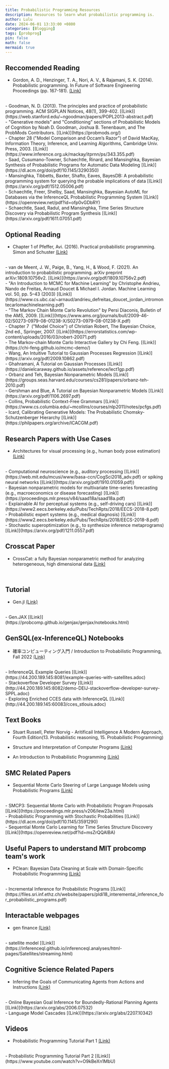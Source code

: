 ```yaml
---
title: Probabilistic Programming Resources
description: Resources to learn what probabilistic programming is.
author: Lulu
date: 2024-06-01 13:33:00 +0800
categories: [Blogging]
tags: [probprog]
pin: false
math: false
mermaid: true
---
```

## Reccomended Reading
- Gordon, A. D., Henzinger, T. A., Nori, A. V., & Rajamani, S. K. (2014). Probabilistic programming. In Future of Software Engineering Proceedings (pp. 167-181). [(Link)](https://www.microsoft.com/en-us/research/wp-content/uploads/2016/02/fose-icse2014.pdf)
<br>
- Goodman, N. D. (2013). The principles and practice of probabilistic programming. ACM SIGPLAN Notices, 48(1), 399-402. [(Link)](https://web.stanford.edu/~ngoodman/papers/POPL2013-abstract.pdf)
<br>
- "Generative models" and "Conditioning" sections of Probabilistic Models of Cognition by Noah D. Goodman, Joshua B. Tenenbaum, and The ProbMods Contributors. [(Link)](https://probmods.org/)
<br>
- Chapter 28 ("Model Comparison and Occam’s Razor") of David MacKay, Information Theory, Inference, and Learning Algorithms, Cambridge Univ. Press, 2003. [(Link)](https://www.inference.org.uk/mackay/itprnn/ps/343.355.pdf)
<br>
- Saad, Cusumano-Towner, Schaechtle, Rinard, and Mansinghka, Bayesian Synthesis of Probabilistic Programs for Automatic Data Modeling [(Link)](https://dl.acm.org/doi/pdf/10.1145/3290350)
<br>
- Mansinghka, Tibbetts, Baxter, Shafto, Eaves, BayesDB: A probabilistic programming system for querying the probable implications of data [(Link)](https://arxiv.org/pdf/1512.05006.pdf)
<br>
- Schaechtle, Freer, Shelby, Saad, Mansinghka, Bayesian AutoML for Databases via the InferenceQL Probabilistic Programming System [(Link)](https://openreview.net/pdf?id=ofp0vGDbRY)
<br>
- Schaechtle, Saad, Radul, and Mansinghka, Time Series Structure Discovery via Probabilistic Program Synthesis [(Link)](https://arxiv.org/pdf/1611.07051.pdf)
<br>

## Optional Reading

- Chapter 1 of Pfeffer, Avi. (2016). Practical probabilistic programming. Simon and Schuster [(Link)](https://livebook.manning.com/book/practical-probabilistic-programming/chapter-1/)
<br>
- van de Meent, J. W., Paige, B., Yang, H., & Wood, F. (2021). An introduction to probabilistic programming. arXiv preprint arXiv:1809.10756v2. [(Link)](https://arxiv.org/pdf/1809.10756v2.pdf)
<br>
- "An Introduction to MCMC for Machine Learning" by Christophe Andrieu, Nando de Freitas, Arnaud Doucet & Michael I. Jordan. Machine Learning vol. 50, pp. 5–43 (2003) [(Link)](https://www.cs.ubc.ca/~arnaud/andrieu_defreitas_doucet_jordan_intromontecarlomachinelearning.pdf)
<br>
- "The Markov Chain Monte Carlo Revolution" by Persi Diaconis, Bulletin of the AMS, 2009. [(Link)](https://www.ams.org/journals/bull/2009-46-02/S0273-0979-08-01238-X/S0273-0979-08-01238-X.pdf)
<br>
- Chapter 7  ("Model Choice") of Christian Robert, The Bayesian Choice, 2nd ed., Springer, 2007. [(Link)](https://errorstatistics.com/wp-content/uploads/2016/03/robert-20071.pdf)
<br>
- The Markov-chain Monte Carlo Interactive Gallery by Chi Feng. [(Link)](https://chi-feng.github.io/mcmc-demo/)
<br>
- Wang, An Intuitive Tutorial to Gaussian Processes Regression [(Link)](https://arxiv.org/pdf/2009.10862.pdf)
<br>
- Ghahramani, A Tutorial on Gaussian Processes [(Link)](https://danielcaraway.github.io/assets/reference/lect1gp.pdf)
<br>
- Orbanz and Teh, Bayesian Nonparametric Models [(Link)](https://groups.seas.harvard.edu/courses/cs281/papers/orbanz-teh-2010.pdf)
<br>
- Gershman and Blue, A Tutorial on Bayesian Nonparametric Models [(Link)](https://arxiv.org/pdf/1106.2697.pdf)
<br>
- Collins, Probabilistic Context-Free Grammars [(Link)](https://www.cs.columbia.edu/~mcollins/courses/nlp2011/notes/pcfgs.pdf)
<br>
- Icard, Calibrating Generative Models: The Probabilistic Chomsky-Schutzenberger Hierarchy [(Link)](https://philpapers.org/archive/ICACGM.pdf)
<br>

## Research Papers with Use Cases
- Architectures for visual processing (e.g., human body pose estimation) [(Link)](https://dspace.mit.edu/bitstream/handle/1721.1/96620/Tenenbaum_Picture%20A.pdf?sequence=1&isAllowed=y0)
<br>
- Computational neuroscience (e.g., auditory processing [(Link)](https://web.mit.edu/mcusi/www/basa-ccn/CogSci2018_adv.pdf) or spiking neural networks [(Link)](https://arxiv.org/pdf/1910.01059.pdf)) 
<br>
- Bayesian nonparametric models for multivariate time-series forecasting (e.g., macroeconomics or disease forecasting) [(Link)](https://proceedings.mlr.press/v84/saad18a/saad18a.pdf)
<br>
- Explainable AI for perceptual systems (e.g., self-driving cars) [(Link)](https://www2.eecs.berkeley.edu/Pubs/TechRpts/2018/EECS-2018-8.pdf)
<br>
- Probabilistic expert systems (e.g., medical diagnosis) [(Link)](https://www2.eecs.berkeley.edu/Pubs/TechRpts/2018/EECS-2018-8.pdf)
<br>
- Stochastic superoptimization (e.g., to synthesize inference metaprograms) [(Link)](https://arxiv.org/pdf/1211.0557.pdf)
<br>

## Crosscat Paper
- CrossCat: a fully Bayesian nonparametric method for analyzing heterogeneous, high dimensional data [(Link)](https://dl.acm.org/doi/10.5555/2946645.3007091)
<br>

## Tutorial
- Gen.jl [(Link)](https://www.gen.dev/tutorials/bottom-up-intro/tutorial)
<br>
- Gen.JAX [(Link)](https://probcomp.github.io/genjax/genjax/notebooks.html)
<br>

## GenSQL(ex-InferenceQL) Notebooks
- 確率コンピューティング入門 / Introduction to Probabilistic Programming, Fall 2022 [(Link)](https://44.200.189.145:8080/anomaly-detection-clinical-trials.adoc)
<br>
- InferenceQL Example Queries [(Link)](https://44.200.189.145:8081/example-queries-with-satellites.adoc)
<br>
- Stackoverflow Developer Survey [(Link)](http://44.200.189.145:8082/demo-DEIJ-stackoverflow-developer-survey-SPPL.adoc)
<br>
- Exploring Enriched CCES data with InferenceQL [(Link)](http://44.200.189.145:60083/cces_stlouis.adoc)
<br>

## Text Books
- Stuart Russell, Peter Norvig - Aritificail Intelligence A Modern Approach, Fourth Edition(13. Probabilistic reasoning, 15. Probabilistic Programming)

- Structure and Interpretation of Computer Programs  [(Link)](https://web.mit.edu/6.001/6.037/sicp.pdf)

- An Introduction to Probabilistic Programming [(Link)](https://arxiv.org/pdf/1809.10756v2)

## SMC Related Papers
- Sequential Monte Carlo Steering of Large Language Models using Probabilistic Programs [(Link)](https://arxiv.org/abs/2306.03081)
<br>
- SMCP3: Sequential Monte Carlo with Probabilistic Program Proposals [(Link)](https://proceedings.mlr.press/v206/lew23a.html)
<br>
- Probabilistic Programming with Stochastic Probabilities [(Link)](https://dl.acm.org/doi/pdf/10.1145/3591290)
<br>
- Sequential Monte Carlo Learning for Time Series Structure Discovery [(Link)](https://openreview.net/pdf?id=msZrQQAlBA)
<br>

## Useful Papers to understand MIT probcomp team's work
- PClean: Bayesian Data Cleaning at Scale with Domain-Specific Probabilistic Programming [(Link)](https://arxiv.org/pdf/2007.11838.pdf)
<br>
- Incremental Inference for Probabilistic Programs [(Link)](https://files.sri.inf.ethz.ch/website/papers/pldi18_interemental_inference_for_probabilistic_programs.pdf)
<br>

## Interactable webpages
- gen finance [(Link)](https://probcomp.github.io/gen-finance/)
<br>
- satellite model [(Link)](https://inferenceql.github.io/inferenceql.analyses/html-pages/Satellites/streaming.html)
<br>

## Cognitive Science Related Papers
- Inferring the Goals of Communicating Agents from Actions and Instructions [(Link)](https://arxiv.org/pdf/2306.16207.pdf)
<br>
- Online Bayesian Goal Inference for Boundedly-Rational Planning Agents  [(Link)](https://arxiv.org/abs/2006.07532)
<br>
- Language Model Cascades  [(Link)](https://arxiv.org/abs/2207.10342)
<br>

## Videos
- Probabilistic Programming Tutorial Part 1 [(Link)](https://youtu.be/n08kGjReS74?si=leOCxmSysNodx0qf)
<br>
- Probabilistic Programming Tutorial Part 2 [(Link)](https://www.youtube.com/watch?v=O9kBeXn1MbU)
<br>